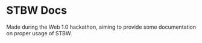 # STBW Docs

Made during the Web 1.0 hackathon, aiming to provide some documentation on proper usage of STBW.